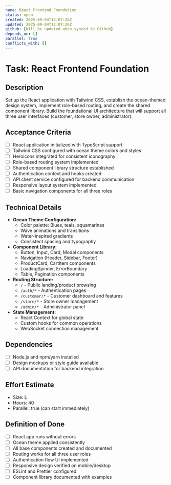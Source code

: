 ```yaml
---
name: React Frontend Foundation
status: open
created: 2025-09-04T12:07:26Z
updated: 2025-09-04T12:07:26Z
github: [Will be updated when synced to GitHub]
depends_on: []
parallel: true
conflicts_with: []
---
```


# Task: React Frontend Foundation

## Description
Set up the React application with Tailwind CSS, establish the ocean-themed design system, implement role-based routing, and create the shared component library. Build the foundational UI architecture that will support all three user interfaces (customer, store owner, administrator).

## Acceptance Criteria
- [ ] React application initialized with TypeScript support
- [ ] Tailwind CSS configured with ocean theme colors and styles
- [ ] Heroicons integrated for consistent iconography
- [ ] Role-based routing system implemented
- [ ] Shared component library structure established
- [ ] Authentication context and hooks created
- [ ] API client service configured for backend communication
- [ ] Responsive layout system implemented
- [ ] Basic navigation components for all three roles

## Technical Details
- **Ocean Theme Configuration:**
  - Color palette: Blues, teals, aquamarines
  - Wave animations and transitions
  - Water-inspired gradients
  - Consistent spacing and typography
- **Component Library:**
  - Button, Input, Card, Modal components
  - Navigation (Header, Sidebar, Footer)
  - ProductCard, CartItem components
  - LoadingSpinner, ErrorBoundary
  - Table, Pagination components
- **Routing Structure:**
  - `/` - Public landing/product browsing
  - `/auth/*` - Authentication pages
  - `/customer/*` - Customer dashboard and features
  - `/store/*` - Store owner management
  - `/admin/*` - Administrator panel
- **State Management:**
  - React Context for global state
  - Custom hooks for common operations
  - WebSocket connection management

## Dependencies
- [ ] Node.js and npm/yarn installed
- [ ] Design mockups or style guide available
- [ ] API documentation for backend integration

## Effort Estimate
- Size: L
- Hours: 40
- Parallel: true (can start immediately)

## Definition of Done
- [ ] React app runs without errors
- [ ] Ocean theme applied consistently
- [ ] All base components created and documented
- [ ] Routing works for all three user roles
- [ ] Authentication flow UI implemented
- [ ] Responsive design verified on mobile/desktop
- [ ] ESLint and Prettier configured
- [ ] Component library documented with examples
